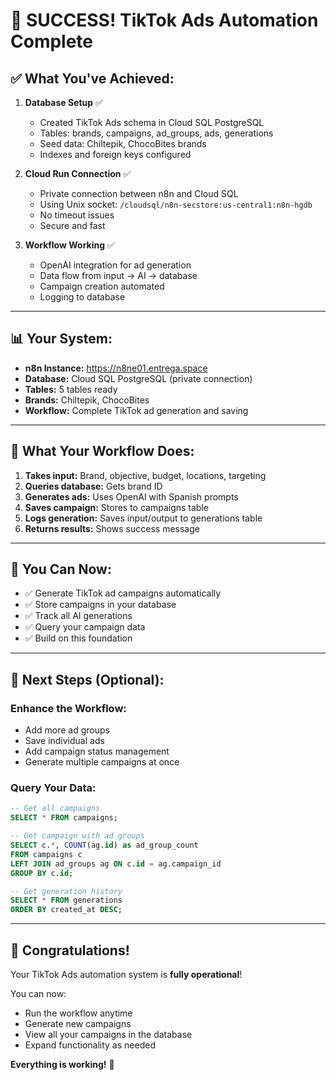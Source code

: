 # 🎉 SUCCESS! TikTok Ads Automation Complete

## ✅ What You've Achieved:

1. **Database Setup** ✅
   - Created TikTok Ads schema in Cloud SQL PostgreSQL
   - Tables: brands, campaigns, ad_groups, ads, generations
   - Seed data: Chiltepik, ChocoBites brands
   - Indexes and foreign keys configured

2. **Cloud Run Connection** ✅
   - Private connection between n8n and Cloud SQL
   - Using Unix socket: `/cloudsql/n8n-secstore:us-central1:n8n-hgdb`
   - No timeout issues
   - Secure and fast

3. **Workflow Working** ✅
   - OpenAI integration for ad generation
   - Data flow from input → AI → database
   - Campaign creation automated
   - Logging to database

---

## 📊 Your System:

- **n8n Instance:** https://n8ne01.entrega.space
- **Database:** Cloud SQL PostgreSQL (private connection)
- **Tables:** 5 tables ready
- **Brands:** Chiltepik, ChocoBites
- **Workflow:** Complete TikTok ad generation and saving

---

## 🎯 What Your Workflow Does:

1. **Takes input:** Brand, objective, budget, locations, targeting
2. **Queries database:** Gets brand ID
3. **Generates ads:** Uses OpenAI with Spanish prompts
4. **Saves campaign:** Stores to campaigns table
5. **Logs generation:** Saves input/output to generations table
6. **Returns results:** Shows success message

---

## 🚀 You Can Now:

- ✅ Generate TikTok ad campaigns automatically
- ✅ Store campaigns in your database
- ✅ Track all AI generations
- ✅ Query your campaign data
- ✅ Build on this foundation

---

## 📝 Next Steps (Optional):

### Enhance the Workflow:
- Add more ad groups
- Save individual ads
- Add campaign status management
- Generate multiple campaigns at once

### Query Your Data:
```sql
-- Get all campaigns
SELECT * FROM campaigns;

-- Get campaign with ad groups
SELECT c.*, COUNT(ag.id) as ad_group_count
FROM campaigns c
LEFT JOIN ad_groups ag ON c.id = ag.campaign_id
GROUP BY c.id;

-- Get generation history
SELECT * FROM generations
ORDER BY created_at DESC;
```

---

## 🎉 Congratulations!

Your TikTok Ads automation system is **fully operational**!

You can now:
- Run the workflow anytime
- Generate new campaigns
- View all your campaigns in the database
- Expand functionality as needed

**Everything is working!** 🚀

